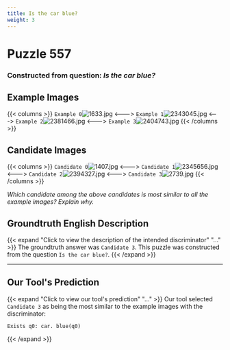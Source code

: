 ```yaml
---
title: Is the car blue?
weight: 3
---
```


# Puzzle 557
### Constructed from question: _Is the car blue?_


## Example Images
{{< columns >}}
`Example 0`![1633.jpg](/gqa_images/1633.jpg)
<--->
`Example 1`![2343045.jpg](/gqa_images/2343045.jpg)
<--->
`Example 2`![2381466.jpg](/gqa_images/2381466.jpg)
<--->
`Example 3`![2404743.jpg](/gqa_images/2404743.jpg)
{{< /columns >}}

## Candidate Images
{{< columns >}}
`Candidate 0`![1407.jpg](/gqa_images/1407.jpg)
<--->
`Candidate 1`![2345656.jpg](/gqa_images/2345656.jpg)
<--->
`Candidate 2`![2394327.jpg](/gqa_images/2394327.jpg)
<--->
`Candidate 3`![2739.jpg](/gqa_images/2739.jpg)
{{< /columns >}}

*Which candidate among the above candidates is most similar to all the example images? Explain why.*

## Groundtruth English Description

{{< expand "Click to view the description of the intended discriminator" "..." >}}
The groundtruth answer was `Candidate 3`. This puzzle was constructed from the question `Is the car blue?`.
{{< /expand >}}

---

## Our Tool's Prediction

{{< expand "Click to view our tool's prediction" "..." >}}
Our tool selected `Candidate 3` as being the most similar to the example images with the discriminator:
```plaintext
Exists q0: car. blue(q0)
```
{{< /expand >}}
